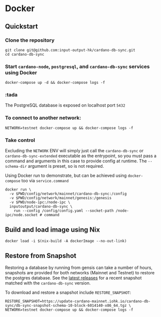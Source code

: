 # Docker

## Quickstart

### Clone the repository

```
git clone git@github.com:input-output-hk/cardano-db-sync.git
cd cardano-db-sync
```
### Start `cardano-node`, `postgresql`, and `cardano-db-sync` services using Docker

``` console
docker-compose up -d && docker-compose logs -f
```
### :tada

The PostgreSQL database is exposed on localhost port `5432`

### To connect to another network:
```
NETWORK=testnet docker-compose up && docker-compose logs -f
```

### Take control
Excluding the `NETWORK` ENV will simply just call the `cardano-db-sync` or
`cardano-db-sync-extended` executable as the entrypoint, so you must pass a command and
arguments in this case to provide config at runtime. The `--schema-dir` argument is preset,
so is not required.

Using Docker run to demonstrate, but can be achieved using `docker-compose` too via
`service.command`
```
docker run \
  -v $PWD/config/network/mainnet/cardano-db-sync:/config
  -v $PWD/config/network/mainnet/genesis:/genesis
  -v $PWD/node-ipc:/node-ipc \
  inputoutput/cardano-db-sync \
    run --config /config/config.yaml --socket-path /node-ipc/node.socket # command
```

## Build and load image using Nix

```
docker load -i $(nix-build -A dockerImage --no-out-link)
```

## Restore from Snapshot

Restoring a database by running from gensis can take a number of hours, snapshots are provided for
both networks (Mainnet and Testnet) to restore the postgres database. See the
[latest releases](https://github.com/input-output-hk/cardano-db-sync/releases) for a recent snapshot
matched with the `cardano-db-sync` version.

To download and restore a snapshot include `RESTORE_SNAPSHOT`:

```
RESTORE_SNAPSHOT=https://update-cardano-mainnet.iohk.io/cardano-db-sync/db-sync-snapshot-schema-10-block-6014140-x86_64.tgz \
NETWORK=testnet docker-compose up && docker-compose logs -f

```
